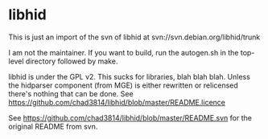 libhid
======

This is just an import of the svn of libhid at svn://svn.debian.org/libhid/trunk

I am not the maintainer. If you want to build, run the autogen.sh in the top-level directory followed by make.

libhid is under the GPL v2. This sucks for libraries, blah blah blah. Unless the hidparser component (from MGE) is either rewritten or relicensed there's nothing that can be done. See https://github.com/chad3814/libhid/blob/master/README.licence

See https://github.com/chad3814/libhid/blob/master/README.svn for the original README from svn.
